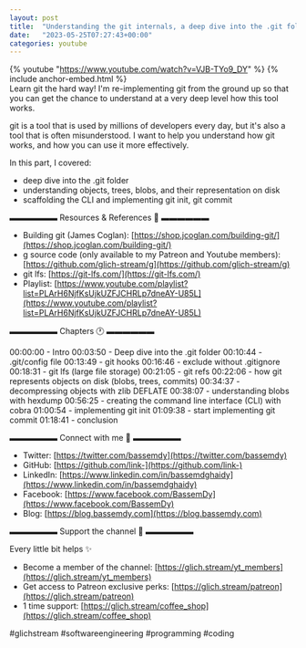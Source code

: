 ```yaml
---
layout: post
title:  "Understanding the git internals, a deep dive into the .git folder [Advanced]"
date:   "2023-05-25T07:27:43+00:00"
categories: youtube
---
```

{% youtube  "https://www.youtube.com/watch?v=VJB-TYo9_DY" %}
{% include anchor-embed.html %}
<br />
Learn git the hard way! I'm re-implementing git from the ground up so that you can get the chance to understand at a very deep level how this tool works.

git is a tool that is used by millions of developers every day, but it's also a tool that is often misunderstood. I want to help you understand how git works, and how you can use it more effectively.

In this part, I covered:
- deep dive into the .git folder
- understanding objects, trees, blobs, and their representation on disk
- scaffolding the CLI and implementing git init, git commit

▬▬▬▬▬▬ Resources &amp; References 📕 ▬▬▬▬▬▬

- Building git (James Coglan): [https://shop.jcoglan.com/building-git/](https://shop.jcoglan.com/building-git/)
- g source code (only available to my Patreon and Youtube members): [https://github.com/glich-stream/g](https://github.com/glich-stream/g)
- git lfs: [https://git-lfs.com/](https://git-lfs.com/)
- Playlist: [https://www.youtube.com/playlist?list=PLArH6NjfKsUjkUZFJCHRLp7dneAY-U85L](https://www.youtube.com/playlist?list=PLArH6NjfKsUjkUZFJCHRLp7dneAY-U85L)

▬▬▬▬▬▬ Chapters 🕐  ▬▬▬▬▬▬

00:00:00 - Intro
00:03:50 - Deep dive into the .git folder
00:10:44 - .git/config file
00:13:49 - git hooks
00:16:46 - exclude without .gitignore
00:18:31 - git lfs (large file storage)
00:21:05 - git refs
00:22:06 - how git represents objects on disk (blobs, trees, commits)
00:34:37 - decompressing objects with zlib DEFLATE
00:38:07 - understanding blobs with hexdump
00:56:25 - creating the command line interface (CLI) with cobra
01:00:54 - implementing git init
01:09:38 - start implementing git commit
01:18:41 - conclusion

▬▬▬▬▬▬ Connect with me 👋 ▬▬▬▬▬▬

- Twitter: [https://twitter.com/bassemdy](https://twitter.com/bassemdy)
- GitHub: [https://github.com/link-](https://github.com/link-)
- LinkedIn: [https://www.linkedin.com/in/bassemdghaidy](https://www.linkedin.com/in/bassemdghaidy)
- Facebook: [https://www.facebook.com/BassemDy](https://www.facebook.com/BassemDy)
- Blog: [https://blog.bassemdy.com](https://blog.bassemdy.com)

▬▬▬▬▬▬ Support the channel 💜 ▬▬▬▬▬▬

Every little bit helps ✨
- Become a member of the channel: [https://glich.stream/yt_members](https://glich.stream/yt_members)
- Get access to Patreon exclusive perks: [https://glich.stream/patreon](https://glich.stream/patreon)
- 1 time support: [https://glich.stream/coffee_shop](https://glich.stream/coffee_shop)

#glichstream #softwareengineering #programming #coding

